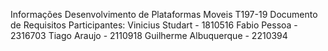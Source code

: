 Informações
Desenvolvimento de Plataformas Moveis
T197-19
Documento de Requisitos
Participantes:
Vinicius Studart - 1810516
Fabio Pessoa - 2316703
Tiago Araujo - 2110918
Guilherme Albuquerque - 2210394
